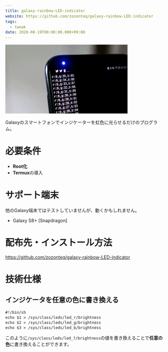 ```yaml
---
title: galaxy-rainbow-LED-indicator
website: https://github.com/zozonteq/galaxy-rainbow-LED-indicator
tags:
  - tweak
date: 2020-08-19T00:00:00.000+09:00
---
```

![](../attachments/185723353-da3ba7a5-571c-41d8-a398-6e461ed8ba19.gif)

Galaxyのスマートフォンでインジケーターを虹色に光らせるだけのプログラム。
# 必要条件
- **Root化**
- **Termux**の導入
# サポート端末
他のGalaxy端末ではテストしていませんが、動くかもしれません。
- Galaxy S8+ \[Snapdragon\]
# 配布先・インストール方法
https://github.com/zozonteq/galaxy-rainbow-LED-indicator
# 技術仕様
## インジケータを任意の色に書き換える
```shell
#!/bin/sh
echo $1 > /sys/class/leds/led_r/brightness
echo $2 > /sys/class/leds/led_g/brightness
echo $3 > /sys/class/leds/led_b/brightness
```
このように`/sys/class/leds/led_?/brightness`の値を書き換えることで**任意の色**に書き換えることができます。